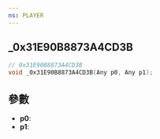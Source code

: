 ```yaml
---
ns: PLAYER
---
```

## _0x31E90B8873A4CD3B

```c
// 0x31E90B8873A4CD3B
void _0x31E90B8873A4CD3B(Any p0, Any p1);
```


## 參數
* **p0**: 
* **p1**: 

